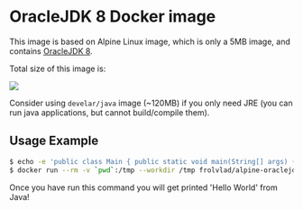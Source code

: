 OracleJDK 8 Docker image
========================

This image is based on Alpine Linux image, which is only a 5MB image, and contains
[OracleJDK 8](http://www.oracle.com/technetwork/java/javase/overview/index.html).

Total size of this image is:

[![](https://badge.imagelayers.io/frolvlad/alpine-oraclejdk8:latest.svg)](https://imagelayers.io/?images=frolvlad/alpine-oraclejdk8:latest 'Get your own badge on imagelayers.io')

Consider using `develar/java` image (~120MB) if you only need JRE (you can run
java applications, but cannot build/compile them).


Usage Example
-------------

```bash
$ echo -e 'public class Main { public static void main(String[] args) { System.out.println("Hello World"); } }' > Main.java
$ docker run --rm -v `pwd`:/tmp --workdir /tmp frolvlad/alpine-oraclejdk8 sh -c 'javac Main.java && java Main'
```

Once you have run this command you will get printed 'Hello World' from Java!
